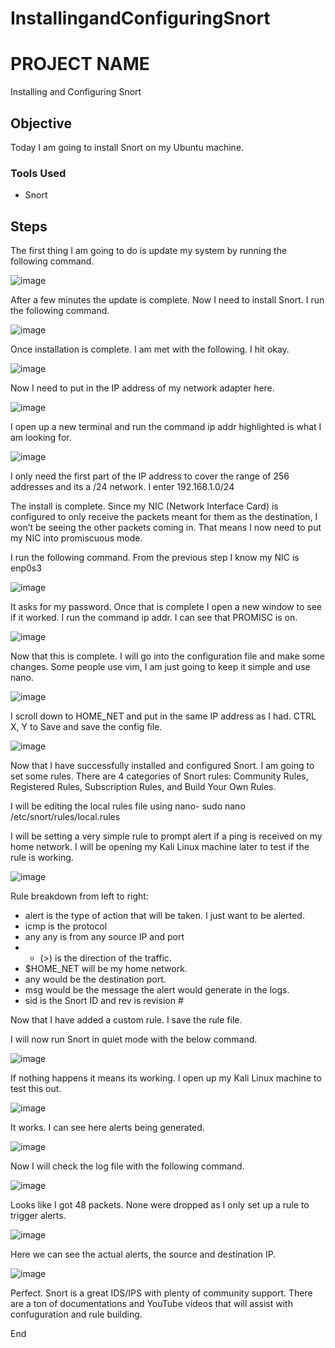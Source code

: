 # InstallingandConfiguringSnort
# PROJECT NAME

Installing and Configuring Snort 

## Objective

Today I am going to install Snort on my Ubuntu machine. 

### Tools Used

- Snort

## Steps

The first thing I am going to do is update my system by running the following command.

![image](https://github.com/user-attachments/assets/18c6cea5-c680-462e-8db8-d8b0a0bc89d0)

After a few minutes the update is complete. Now I need to install Snort. I run the following command.

![image](https://github.com/user-attachments/assets/a5cb91d5-4b41-4ffb-a445-513497634d16)

Once installation is complete. I am met with the following. I hit okay.

![image](https://github.com/user-attachments/assets/f521f6a8-7148-401e-b2c0-92bdffb2a4d3)

Now I need to put in the IP address of my network adapter here. 

![image](https://github.com/user-attachments/assets/170707e0-7754-4c58-8a38-7ba021ba5d3b)

I open up a new terminal and run the command ip addr highlighted is what I am looking for. 

![image](https://github.com/user-attachments/assets/1ee6a7f3-2f7f-4c48-b873-a80336e20b9d)

I only need the first part of the IP address to cover the range of 256 addresses and its a /24 network. I enter 192.168.1.0/24

The install is complete. Since my NIC (Network Interface Card) is configured to only receive the packets meant for them as the destination, I won’t be seeing the other packets coming in. That means I now need to put my NIC  into promiscuous mode. 

I run the following command. From the previous step I know my  NIC is enp0s3

![image](https://github.com/user-attachments/assets/18f69311-aee0-4634-86b2-22b561f05355)

It asks for my password. Once that is complete I open a new window to see if it worked. I run the command ip addr. I can see that PROMISC is on.

![image](https://github.com/user-attachments/assets/1e3eb58d-17ee-47d9-8bb8-028007509a56)

Now that this is complete. I will go into the configuration file and make some changes. Some people use vim, I am just going to keep it simple and use nano. 

![image](https://github.com/user-attachments/assets/4eb54f49-0f0c-43a4-b2b3-dd0e6cd84e0f)

I scroll down to HOME_NET and put in the same IP address as I had. CTRL X, Y to Save and save the config file. 

![image](https://github.com/user-attachments/assets/884fd1b7-3acd-4646-8ba6-06ed83cd210d)

Now that I have successfully installed and configured Snort. I am going to set some rules. There are 4 categories of Snort rules: Community Rules, Registered Rules, Subscription Rules, and Build Your Own Rules.

I will be editing the local rules file using nano- sudo nano /etc/snort/rules/local.rules

I will be setting a very simple rule to prompt alert if a ping is received on my home network. I will be opening my Kali Linux machine later to test if the rule is working. 

![image](https://github.com/user-attachments/assets/988461ca-7295-4e8b-8ea2-dc6abc461341)

Rule breakdown from left to right:  

- alert is the type of action that will be taken. I just want to be alerted.
- icmp is the protocol
- any any is from any source IP and port
- - (>) is the direction of the traffic.
- $HOME_NET will be my home network.
- any would be the destination port.
-  msg would be the message the alert would generate in the logs.
- sid is the Snort ID and rev is revision #

Now that I have added a custom rule. I save the rule file. 

I will now run Snort in quiet mode with the below command. 

![image](https://github.com/user-attachments/assets/eefe906d-06aa-4335-8baa-2fb432d4d377)

If nothing happens it means its working. I open up my Kali Linux machine to test this out. 

![image](https://github.com/user-attachments/assets/8edca13f-ac14-4cac-9efc-3be60ef09e9f)

It works. I can see here alerts being generated.

![image](https://github.com/user-attachments/assets/c0ce128d-a343-4848-8478-f5b57c591601)

Now I will check the log file with the following command.

![image](https://github.com/user-attachments/assets/d3b58dba-742e-4f57-9ad9-911ded9d2352)

Looks like I got 48 packets. None were dropped as I only set up a rule to trigger alerts. 

![image](https://github.com/user-attachments/assets/2cd7112c-aa2a-4da2-90c4-ec5542ebadc3)

Here we can see the actual alerts, the source and destination IP.

![image](https://github.com/user-attachments/assets/59de422e-35db-4d8d-b6e7-824908527f27)

Perfect. Snort is a great IDS/IPS with plenty of community support. There are a ton of documentations and YouTube videos that will assist with confuguration and rule building. 

End
